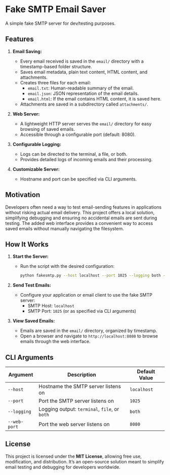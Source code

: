 # Fake SMTP Email Saver

A simple fake SMTP server for dev/testing purposes.

## Features

1. **Email Saving:**
   - Every email received is saved in the `email/` directory with a timestamp-based folder structure.
   - Saves email metadata, plain text content, HTML content, and attachments.
   - Creates three files for each email:
     - `email.txt`: Human-readable summary of the email.
     - `email.json`: JSON representation of the email details.
     - `email.html`: If the email contains HTML content, it is saved here.
   - Attachments are saved in a subdirectory called `attachments/`.

2. **Web Server:**
   - A lightweight HTTP server serves the `email/` directory for easy browsing of saved emails.
   - Accessible through a configurable port (default: 8080).

3. **Configurable Logging:**
   - Logs can be directed to the terminal, a file, or both.
   - Provides detailed logs of incoming emails and their processing.

4. **Customizable Server:**
   - Hostname and port can be specified via CLI arguments.

## Motivation

Developers often need a way to test email-sending features in applications without risking actual email delivery. This project offers a local solution, simplifying debugging and ensuring no accidental emails are sent during testing. The added web interface provides a convenient way to access saved emails without manually navigating the filesystem.

## How It Works

1. **Start the Server:**
   - Run the script with the desired configuration:
     ```sh
     python fakesmtp.py --host localhost --port 1025 --logging both --web-port 8080
     ```

2. **Send Test Emails:**
   - Configure your application or email client to use the fake SMTP server:
     - SMTP Host: `localhost`
     - SMTP Port: `1025` (or as specified via CLI arguments)

3. **View Saved Emails:**
   - Emails are saved in the `email/` directory, organized by timestamp.
   - Open a browser and navigate to `http://localhost:8080` to browse emails through the web interface.

## CLI Arguments

| Argument       | Description                                      | Default Value |
|----------------|--------------------------------------------------|---------------|
| `--host`       | Hostname the SMTP server listens on              | `localhost`   |
| `--port`       | Port the SMTP server listens on                  | `1025`        |
| `--logging`    | Logging output: `terminal`, `file`, or `both`    | `both`        |
| `--web-port`   | Port the web server listens on                   | `8080`        |

## License

This project is licensed under the **MIT License**, allowing free use, modification, and distribution. It’s an open-source solution meant to simplify email testing and debugging for developers worldwide.
